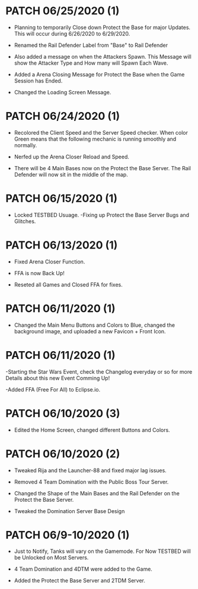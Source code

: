 
# PATCH 06/25/2020 (1)
- Planning to temporarily Close down Protect the Base for major Updates. This will occur during 6/26/2020 to 6/29/2020.

- Renamed the Rail Defender Label from "Base" to Rail Defender
- Also added a message on when the Attackers Spawn. This Message will show the Attacker Type and How many will Spawn Each Wave.
- Added a Arena Closing Message for Protect the Base when the Game Session has Ended.
- Changed the Loading Screen Message. 

# PATCH 06/24/2020 (1)
- Recolored the Client Speed and the Server Speed checker. When color Green means that the following mechanic is running smoothly and normally.


- Nerfed up the Arena Closer Reload and Speed.

- There will be 4 Main Bases now on the Protect the Base Server. The Rail Defender will now sit in the middle of the map.

# PATCH 06/15/2020 (1)

- Locked TESTBED Usuage.
-Fixing up Protect the Base Server Bugs and Glitches.
# PATCH 06/13/2020 (1)

- Fixed Arena Closer Function.
- FFA is now Back Up!

- Reseted all Games and Closed FFA for fixes.


# PATCH 06/11/2020 (1)


- Changed the Main Menu Buttons and Colors to Blue, changed the background image, and uploaded a new Favicon + Front Icon. 

# PATCH 06/11/2020 (1)
-Starting the Star Wars Event, check the Changelog everyday or so for more Details about this new Event Comming Up!

-Added FFA (Free For All) to Eclipse.io.
# PATCH 06/10/2020 (3)

- Edited the Home Screen, changed different Buttons and Colors.
# PATCH 06/10/2020 (2)
- Tweaked Rija and the Launcher-88 and fixed major lag issues.

- Removed 4 Team Domination with the Public Boss Tour Server.

- Changed the Shape of the Main Bases and the Rail Defender on the Protect the Base Server.
- Tweaked the Domination Server Base Design
# PATCH 06/9-10/2020 (1)
- Just to Notify, Tanks will vary on the Gamemode. For Now TESTBED will be Unlocked on Most Servers.

- 4 Team Domination and 4DTM were added to the Game.
- Added the Protect the Base Server and 2TDM Server.




